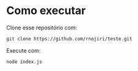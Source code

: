 # Como executar

Clone esse repositório com:
```sh
git clone https://github.com/rnojiri/teste.git
```
Execute com:
```sh
node index.js
```
